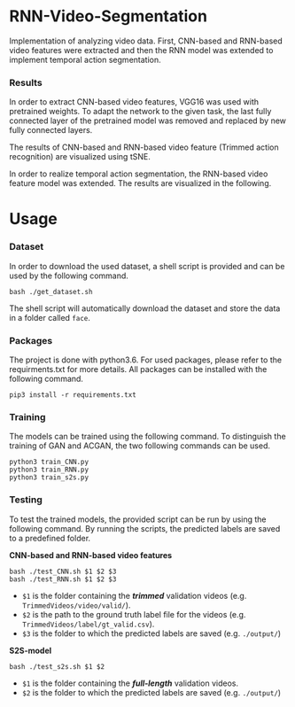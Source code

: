 # RNN-Video-Segmentation
Implementation of analyzing video data. First, CNN-based and RNN-based video features were extracted and then the RNN model was extended to implement temporal action segmentation.

### Results
In order to extract CNN-based video features, VGG16 was used with pretrained weights. To adapt the network to the given task, the last fully connected layer of the pretrained model was removed and replaced by new fully connected layers. 

The results of CNN-based and RNN-based video feature (Trimmed action recognition) are visualized using tSNE. 

In order to realize temporal action segmentation, the RNN-based video feature model was extended. The results are visualized in the following.

# Usage

### Dataset
In order to download the used dataset, a shell script is provided and can be used by the following command.

    bash ./get_dataset.sh
    
The shell script will automatically download the dataset and store the data in a folder called `face`. 

### Packages
The project is done with python3.6. For used packages, please refer to the requirments.txt for more details. All packages can be installed with the following command.

    pip3 install -r requirements.txt
    
### Training
The models can be trained using the following command. To distinguish the training of GAN and ACGAN, the two following commands can be used.

    python3 train_CNN.py
    python3 train_RNN.py
    python3 train_s2s.py

### Testing
To test the trained models, the provided script can be run by using the following command. By running the scripts, the predicted labels are saved to a predefined folder.

**CNN-based and RNN-based video features**

    bash ./test_CNN.sh $1 $2 $3
    bash ./test_RNN.sh $1 $2 $3
-   `$1` is the folder containing the ***trimmed*** validation videos (e.g. `TrimmedVideos/video/valid/`).
-   `$2` is the path to the ground truth label file for the videos (e.g. `TrimmedVideos/label/gt_valid.csv`).
-   `$3` is the folder to which the predicted labels are saved (e.g. `./output/`)

**S2S-model**

    bash ./test_s2s.sh $1 $2
-   `$1` is the folder containing the ***full-length*** validation videos.
-   `$2` is the folder to which the predicted labels are saved (e.g. `./output/`)
